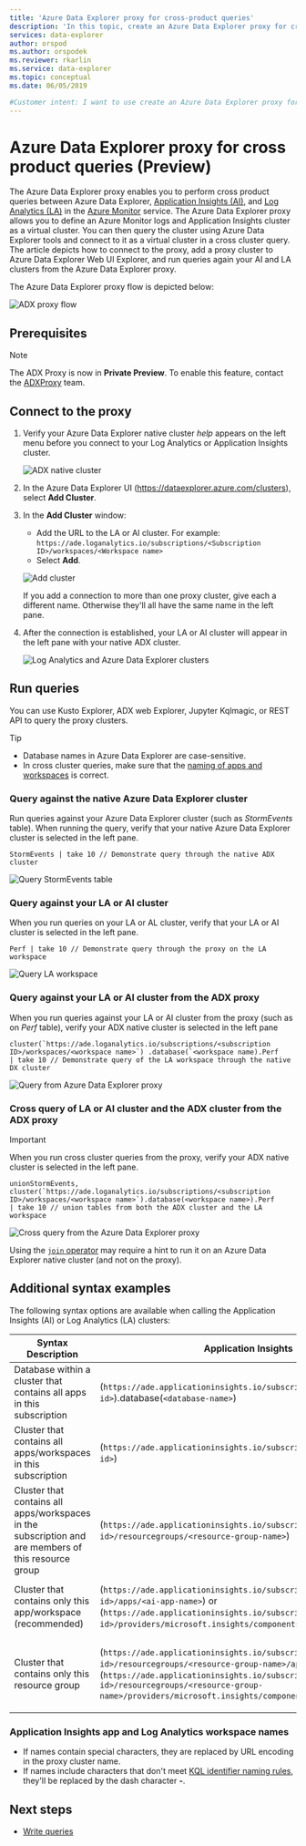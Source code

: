 ```yaml
---
title: 'Azure Data Explorer proxy for cross-product queries'
description: 'In this topic, create an Azure Data Explorer proxy for cross product queries with Application Insights and Log Analytics in Azure Monitor'
services: data-explorer
author: orspod
ms.author: orspodek
ms.reviewer: rkarlin
ms.service: data-explorer
ms.topic: conceptual
ms.date: 06/05/2019

#Customer intent: I want to use create an Azure Data Explorer proxy for cross product queries with Log Analytics and Application Insights 
---
```


# Azure Data Explorer proxy for cross product queries (Preview)

The Azure Data Explorer proxy enables you to perform cross product queries between Azure Data Explorer, [Application Insights (AI)](/azure/azure-monitor/app/app-insights-overview), and [Log Analytics (LA)](/azure/azure-monitor/platform/data-platform-logs) in the [Azure Monitor](/azure/azure-monitor/) service. The Azure Data Explorer proxy allows you to define an Azure Monitor logs and Application Insights cluster as a virtual cluster. You can then query the cluster using Azure Data Explorer tools and connect to it as a virtual cluster in a cross cluster query. The article depicts how to connect to the proxy, add a proxy cluster to Azure Data Explorer Web UI Explorer, and run queries again your AI and LA clusters from the Azure Data Explorer proxy. 

The Azure Data Explorer proxy flow is depicted below: 

![ADX proxy flow](media/adx-proxy/adx-proxy-flow.png)

## Prerequisites

> [!NOTE]
> The ADX Proxy is now in **Private Preview**. To enable this feature, contact the [ADXProxy](mailto:adxproxy@microsoft.com) team.

## Connect to the proxy

1. Verify your Azure Data Explorer native cluster *help* appears on the left menu before you connect to your Log Analytics or Application Insights cluster.

    ![ADX native cluster](media/adx-proxy/web-ui-help-cluster.png)

1. In the Azure Data Explorer UI (https://dataexplorer.azure.com/clusters), select **Add Cluster**.

1. In the **Add Cluster** window:

    * Add the URL to the LA or AI cluster. For example: `https://ade.loganalytics.io/subscriptions/<Subscription ID>/workspaces/<Workspace name>`
    * Select **Add**.

    ![Add cluster](media/adx-proxy/add-cluster.png)

    If you add a connection to more than one proxy cluster, give each a different name. Otherwise they'll all have the same name in the left pane.

1. After the connection is established, your LA or AI cluster will appear in the left pane with your native ADX cluster. 

    ![Log Analytics and Azure Data Explorer clusters](media/adx-proxy/la-adx-clusters.png)

## Run queries

You can use Kusto Explorer, ADX web Explorer, Jupyter Kqlmagic, or REST API to query the proxy clusters. 

> [!TIP]
> * Database names in Azure Data Explorer are case-sensitive. 
> * In cross cluster queries, make sure that the [naming of apps and workspaces](#application-insights-app-and-log-analytics-workspace-names) is correct.

### Query against the native Azure Data Explorer cluster 

Run queries against your Azure Data Explorer cluster (such as *StormEvents* table). When running the query, verify that your native Azure Data Explorer cluster is selected in the left pane.

```kusto
StormEvents | take 10 // Demonstrate query through the native ADX cluster
```

![Query StormEvents table](media/adx-proxy/query-adx.png)

### Query against your LA or AI cluster

When you run queries on your LA or AL cluster, verify that your LA or AI cluster is selected in the left pane. 

```kusto
Perf | take 10 // Demonstrate query through the proxy on the LA workspace
```

![Query LA workspace](media/adx-proxy/query-la.png)

### Query against your LA or AI cluster from the ADX proxy  

When you run queries against your LA or AI cluster from the proxy (such as on *Perf* table), verify your ADX native cluster is selected in the left pane

```kusto
cluster(`https://ade.loganalytics.io/subscriptions/<subscription ID>/workspaces/<workspace name>`) .database(`<workspace name).Perf
| take 10 // Demonstrate query of the LA workspace through the native DX cluster
```

![Query from Azure Data Explorer proxy](media/adx-proxy/query-adx-proxy.png)

### Cross query of LA or AI cluster and the ADX cluster from the ADX proxy 

> [!IMPORTANT]
> When you run cross cluster queries from the proxy, verify your ADX native cluster is selected in the left pane.

```kusto
unionStormEvents, cluster(`https://ade.loganalytics.io/subscriptions/<subscription ID>/workspaces/<workspace name>`).database(<workspace name>).Perf
| take 10 // union tables from both the ADX cluster and the LA workspace
```

![Cross query from the Azure Data Explorer proxy](media/adx-proxy/cross-query-adx-proxy.png)

Using the [`join` operator](/azure/kusto/query/joinoperator) may require a hint to run it on an Azure Data Explorer native cluster (and not on the proxy). 

## Additional syntax examples

The following syntax options are available when calling the Application Insights (AI) or Log Analytics (LA) clusters:

|Syntax Description  |Application Insights  |Log Analytics  |
|----------------|---------|---------|
| Database within a cluster that contains all apps in this subscription    |   (`https://ade.applicationinsights.io/subscriptions/<subscription-id>`).database(`<database-name>`)      |    (`https://ade.loganalytics.io/subscriptions/<subscription-id>`).database(`<database-name>`)     |
|Cluster that contains all apps/workspaces in this subscription    |     (`https://ade.applicationinsights.io/subscriptions/<subscription-id>`)    |    (`https://ade.loganalytics.io/subscriptions/<subscription-id>`)     |
|Cluster that contains all apps/workspaces in the subscription and are members of this resource group    |   (`https://ade.applicationinsights.io/subscriptions/<subscription-id>/resourcegroups/<resource-group-name>`)      |    (`https://ade.loganalytics.io/subscriptions/<subscription-id>/resourcegroups/<resource-group-name>`)     |
|Cluster that contains only this app/workspace (recommended)    |     (`https://ade.applicationinsights.io/subscriptions/<subscription-id>/apps/<ai-app-name>`) or  (`https://ade.applicationinsights.io/subscriptions/<subscription-id>/providers/microsoft.insights/components/<ai-app-name>`)  | (`https://ade.loganalytics.io/subscriptions/<subscription-id>/workspaces/<ai-app-name>`)  or   (`https://ade.loganalytics.io/subscriptions/<subscription-id>/providers/microsoft.operationalinsights/workspaces/<ai-app-name>`)   |
|Cluster that contains only this resource group      |    (`https://ade.applicationinsights.io/subscriptions/<subscription-id>/resourcegroups/<resource-group-name>/apps/<ai-app-name>`) or  (`https://ade.applicationinsights.io/subscriptions/<subscription-id>/resourcegroups/<resource-group-name>/providers/microsoft.insights/components/<ai-app-name>`)    |  (`https://ade.loganalytics.io/subscriptions/<subscription-id>/resourcegroups/<resource-group-name>/workspaces/<ai-app-name>`) or  (`https://ade.loganalytics.io/subscriptions/<subscription-id>/resourcegroups/<resource-group-name>/providers/microsoft.operationalinsights/workspaces/<ai-app-name>`)    |

### Application Insights app and Log Analytics workspace names

* If names contain special characters, they are replaced by URL encoding in the proxy cluster name. 
* If names include characters that don't meet [KQL identifier naming rules](/azure/kusto/query/schema-entities/entity-names), they'll be replaced by the dash character **-**.

## Next steps

* [Write queries](write-queries.md)